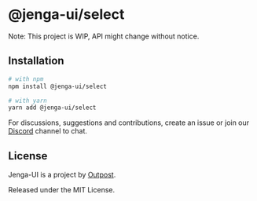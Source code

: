 # @jenga-ui/select

Note: This project is WIP, API might change without notice.

## Installation

```sh
# with npm
npm install @jenga-ui/select

# with yarn
yarn add @jenga-ui/select
```

For discussions, suggestions and contributions, create an issue or join our [Discord](https://discord.gg/sHnHPnAPZj) channel to chat.

## License

Jenga-UI is a project by [Outpost](https://outpost.run).

Released under the MIT License.
